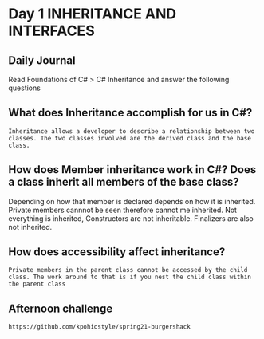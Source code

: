 # Day 1 INHERITANCE AND INTERFACES
## Daily Journal
Read Foundations of C# > C# Inheritance and answer the following questions
## What does Inheritance accomplish for us in C#?
    Inheritance allows a developer to describe a relationship between two classes. The two classes involved are the derived class and the base class.
## How does Member inheritance work in C#? Does a class inherit all members of the base class?
   Depending on how that member is declared depends on how it is inherited. Private members cannnot be seen therefore cannot me inherited. Not everything is inherited, Constructors are not inheritable. Finalizers are also not inherited.
## How does accessibility affect inheritance?
    Private members in the parent class cannot be accessed by the child class. The work around to that is if you nest the child class within the parent class

## Afternoon challenge
    https://github.com/kpohiostyle/spring21-burgershack